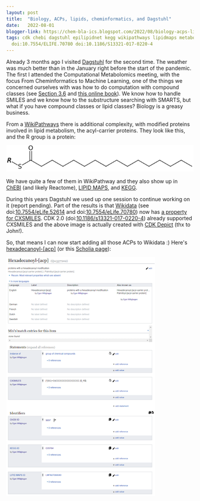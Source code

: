 ```yaml
---
layout: post
title:  "Biology, ACPs, lipids, cheminformatics, and Dagstuhl"
date:   2022-08-01
blogger-link: https://chem-bla-ics.blogspot.com/2022/08/biology-acps-lipids-cheminformatics-and.html
tags: cdk chebi dagstuhl epilipidnet kegg wikipathways lipidmaps metabolomics smiles wikidata doi:10.7554/ELIFE.52614
  doi:10.7554/ELIFE.70780 doi:10.1186/S13321-017-0220-4
---
```


Already 3 months ago I visited [Dagstuhl](https://www.dagstuhl.de/) for the second time. The weather was much better than in the January right before
the start of the pandemic. The first I attended the Computational Metabolomics meeting, with the focus From Cheminformatics to Machine Learning, one
of the things we concerned ourselves with was how to do computation with compound classes (see
[Section 3.6](https://drops.dagstuhl.de/opus/volltexte/2020/12403/pdf/dagrep_v010_i001_p144_20051.pdf) and
[this online book](https://egonw.github.io/cdk-cxsmiles/)). We know how to handle
SMILES and we know how to the substructure searching with SMARTS, but what if you have compound classes or lipid classes? Biology is a greasy business.

From a [WikiPathways](https://wikipathways.org/) there is additional complexity, with modified proteins involved in lipid metabolism, the acyl-carrier
proteins. They look like this, and the R group is a protein:

![](/assets/images/Screenshot_20220801_180944.png)

We have quite a few of them in WikiPathway and they also show up in [ChEBI](https://www.ebi.ac.uk/chebi/searchId.do?chebiId=CHEBI:5697) (and likely
Reactome), [LIPID MAPS](https://www.lipidmaps.org/databases/lmsd/LMFA07060040?LMID=LMFA07060040), and
[KEGG](https://www.kegg.jp/entry/C05764).

During this years Dagstuhl we used up one session to continue working on it (report pending). Part of the results is that
[Wikidata](https://www.wikidata.org/) (see doi:[10.7554/eLife.52614](https://doi.org/10.7554/eLife.52614) and
doi:[10.7554/eLife.70780](https://doi.org/10.7554/eLife.70780)) now has [a property for CXSMILES](https://www.wikidata.org/wiki/Property:P10718).
CDK 2.0 (doi:[10.1186/s13321-017-0220-4](https://doi.org/10.1186/s13321-017-0220-4)) already supported CXSMILES and the above image is actually created with
[CDK Depict](https://github.com/cdk/depict) (thx to John!).

So, that means I can now start adding all those ACPs to Wikidata :) Here's [hexadecanoyl-[acp]](https://www.wikidata.org/wiki/Q113377202)
(or this [Scholia page](https://scholia.toolforge.org/chemical-class/Q113377202)):

![](/assets/images/Screenshot_20220801_182345.png)
